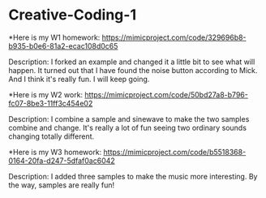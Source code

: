 # Creative-Coding-1




*Here is my W1 homework:
https://mimicproject.com/code/329696b8-b935-b0e6-81a2-ecac108d0c65

Description:
I forked an example and changed it a little bit to see what will happen.
It turned out that I have found the noise button according to Mick. And I think it's really fun.
I will keep going.




*Here is my W2 work:
https://mimicproject.com/code/50bd27a8-b796-fc07-8be3-11ff3c454e02


Description:
I combine a sample and sinewave to make the two samples combine and change. It's really a lot of fun
seeing two ordinary sounds changing totally different.



*Here is my W3 homework:
https://mimicproject.com/code/b5518368-0164-20fa-d247-5dfaf0ac6042


Description:
I added three samples to make the music more interesting. By the way, samples are really fun!
